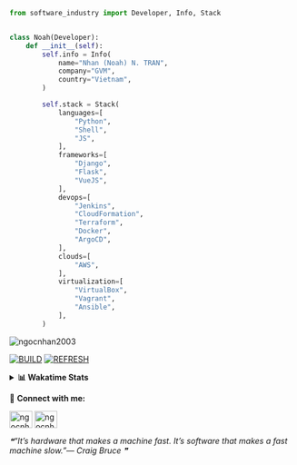 ```python
from software_industry import Developer, Info, Stack


class Noah(Developer):
    def __init__(self):
        self.info = Info(
            name="Nhan (Noah) N. TRAN",
            company="GVM",
            country="Vietnam",
        )

        self.stack = Stack(
            languages=[
                "Python",
                "Shell",
                "JS",
            ],
            frameworks=[
                "Django",
                "Flask",
                "VueJS",
            ],
            devops=[
                "Jenkins",
                "CloudFormation",
                "Terraform",
                "Docker",
                "ArgoCD",
            ],
            clouds=[
                "AWS",
            ],
            virtualization=[
                "VirtualBox",
                "Vagrant",
                "Ansible",
            ],
        )
```
<img src="https://komarev.com/ghpvc/?username=ngocnhan2003&label=Profile%20views&color=0e75b6&style=flat" alt="ngocnhan2003" /> 

[![BUILD](https://github.com/ngocnhan2003/ngocnhan2003/actions/workflows/001_build.yml/badge.svg)](https://github.com/ngocnhan2003/ngocnhan2003/actions/workflows/001_build.yml)
[![REFRESH](https://github.com/ngocnhan2003/ngocnhan2003/actions/workflows/002_refresh.yml/badge.svg)](https://github.com/ngocnhan2003/ngocnhan2003/actions/workflows/002_refresh.yml)

<details> 
  <summary><b>📊 Wakatime Stats</b></summary>
  <br>
  
<!--START_SECTION:waka-->
![Code Time](http://img.shields.io/badge/Code%20Time-633%20hrs%2010%20mins-blue)

**I'm a Night 🦉** 

```text
🌞 Morning    54 commits     ██████░░░░░░░░░░░░░░░░░░░   24.55% 
🌆 Daytime    54 commits     ██████░░░░░░░░░░░░░░░░░░░   24.55% 
🌃 Evening    47 commits     █████░░░░░░░░░░░░░░░░░░░░   21.36% 
🌙 Night      65 commits     ███████░░░░░░░░░░░░░░░░░░   29.55%

```
📅 **I'm Most Productive on Friday** 

```text
Monday       36 commits     ████░░░░░░░░░░░░░░░░░░░░░   16.36% 
Tuesday      28 commits     ███░░░░░░░░░░░░░░░░░░░░░░   12.73% 
Wednesday    23 commits     ██░░░░░░░░░░░░░░░░░░░░░░░   10.45% 
Thursday     38 commits     ████░░░░░░░░░░░░░░░░░░░░░   17.27% 
Friday       71 commits     ████████░░░░░░░░░░░░░░░░░   32.27% 
Saturday     9 commits      █░░░░░░░░░░░░░░░░░░░░░░░░   4.09% 
Sunday       15 commits     █░░░░░░░░░░░░░░░░░░░░░░░░   6.82%

```


📊 **This Week I Spent My Time On** 

```text
⌚︎ Time Zone: Asia/Ho_Chi_Minh

💬 Programming Languages: 
Go                       4 hrs 6 mins        ███████████████░░░░░░░░░░   61.59% 
Other                    40 mins             ██░░░░░░░░░░░░░░░░░░░░░░░   10.04% 
SQL                      34 mins             ██░░░░░░░░░░░░░░░░░░░░░░░   8.55% 
GraphQL                  30 mins             ██░░░░░░░░░░░░░░░░░░░░░░░   7.67% 
Bash                     15 mins             █░░░░░░░░░░░░░░░░░░░░░░░░   3.92%

🔥 Editors: 
GoLand                   4 hrs 52 mins       ██████████████████░░░░░░░   73.13% 
VS Code                  1 hr 47 mins        ██████░░░░░░░░░░░░░░░░░░░   26.87%

💻 Operating System: 
Linux                    6 hrs 39 mins       █████████████████████████   100.0%

```

**I Mostly Code in Python** 

```text
Python                   14 repos            ███████████░░░░░░░░░░░░░░   43.75% 
JavaScript               6 repos             ████░░░░░░░░░░░░░░░░░░░░░   18.75% 
TypeScript               2 repos             █░░░░░░░░░░░░░░░░░░░░░░░░   6.25% 
Kotlin                   2 repos             █░░░░░░░░░░░░░░░░░░░░░░░░   6.25% 
Vue                      2 repos             █░░░░░░░░░░░░░░░░░░░░░░░░   6.25%

```



 Last Updated on 11/11/2022 12:50:12 UTC+7
<!--END_SECTION:waka-->
</details>

🔗 **Connect with me:**

<a href="https://linkedin.com/in/ngocnhan2003" target="blank"><img align="center" src="https://raw.githubusercontent.com/rahuldkjain/github-profile-readme-generator/master/src/images/icons/Social/linked-in-alt.svg" alt="ngocnhan2003" height="30" width="40" /></a>
<a href="https://instagram.com/ngocnhan2003" target="blank"><img align="center" src="https://raw.githubusercontent.com/rahuldkjain/github-profile-readme-generator/master/src/images/icons/Social/instagram.svg" alt="ngocnhan2003" height="30" width="40" /></a>


<!--STARTS_HERE_QUOTE_README-->
<i>❝“It’s hardware that makes a machine fast.  It’s software that makes a fast machine slow.”— Craig Bruce   ❞</i>
<!--ENDS_HERE_QUOTE_README-->
